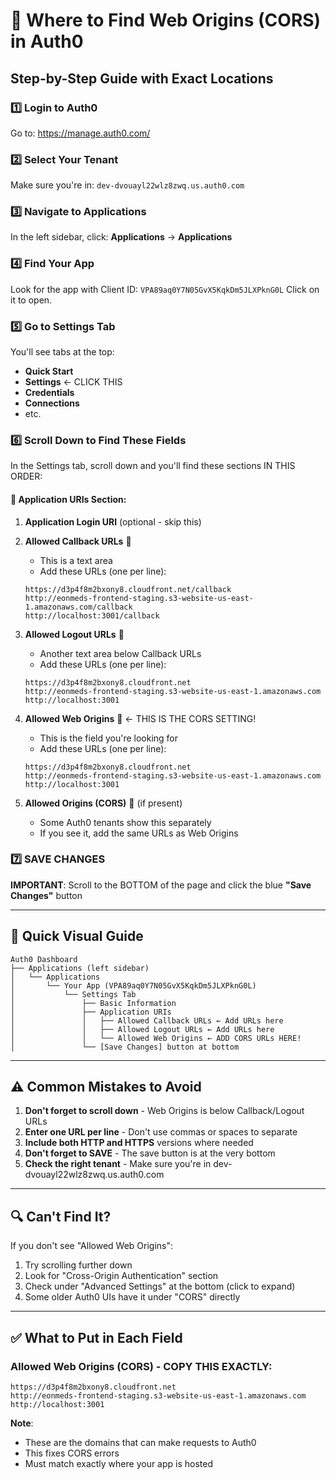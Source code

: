 # 📍 Where to Find Web Origins (CORS) in Auth0

## Step-by-Step Guide with Exact Locations

### 1️⃣ Login to Auth0
Go to: https://manage.auth0.com/

### 2️⃣ Select Your Tenant
Make sure you're in: `dev-dvouayl22wlz8zwq.us.auth0.com`

### 3️⃣ Navigate to Applications
In the left sidebar, click: **Applications** → **Applications**

### 4️⃣ Find Your App
Look for the app with Client ID: `VPA89aq0Y7N05GvX5KqkDm5JLXPknG0L`
Click on it to open.

### 5️⃣ Go to Settings Tab
You'll see tabs at the top:
- **Quick Start**
- **Settings** ← CLICK THIS
- **Credentials**
- **Connections**
- etc.

### 6️⃣ Scroll Down to Find These Fields

In the Settings tab, scroll down and you'll find these sections IN THIS ORDER:

#### 📍 Application URIs Section:

1. **Application Login URI** (optional - skip this)

2. **Allowed Callback URLs** 📍
   - This is a text area
   - Add these URLs (one per line):
   ```
   https://d3p4f8m2bxony8.cloudfront.net/callback
   http://eonmeds-frontend-staging.s3-website-us-east-1.amazonaws.com/callback
   http://localhost:3001/callback
   ```

3. **Allowed Logout URLs** 📍
   - Another text area below Callback URLs
   - Add these URLs (one per line):
   ```
   https://d3p4f8m2bxony8.cloudfront.net
   http://eonmeds-frontend-staging.s3-website-us-east-1.amazonaws.com
   http://localhost:3001
   ```

4. **Allowed Web Origins** 📍 ← THIS IS THE CORS SETTING!
   - This is the field you're looking for
   - Add these URLs (one per line):
   ```
   https://d3p4f8m2bxony8.cloudfront.net
   http://eonmeds-frontend-staging.s3-website-us-east-1.amazonaws.com
   http://localhost:3001
   ```

5. **Allowed Origins (CORS)** 📍 (if present)
   - Some Auth0 tenants show this separately
   - If you see it, add the same URLs as Web Origins

### 7️⃣ SAVE CHANGES
**IMPORTANT**: Scroll to the BOTTOM of the page and click the blue **"Save Changes"** button

---

## 🎯 Quick Visual Guide

```
Auth0 Dashboard
├── Applications (left sidebar)
│   └── Applications
│       └── Your App (VPA89aq0Y7N05GvX5KqkDm5JLXPknG0L)
│           └── Settings Tab
│               ├── Basic Information
│               ├── Application URIs
│               │   ├── Allowed Callback URLs ← Add URLs here
│               │   ├── Allowed Logout URLs ← Add URLs here
│               │   └── Allowed Web Origins ← ADD CORS URLs HERE! 
│               └── [Save Changes] button at bottom
```

---

## ⚠️ Common Mistakes to Avoid

1. **Don't forget to scroll down** - Web Origins is below Callback/Logout URLs
2. **Enter one URL per line** - Don't use commas or spaces to separate
3. **Include both HTTP and HTTPS** versions where needed
4. **Don't forget to SAVE** - The save button is at the very bottom
5. **Check the right tenant** - Make sure you're in dev-dvouayl22wlz8zwq.us.auth0.com

---

## 🔍 Can't Find It?

If you don't see "Allowed Web Origins":
1. Try scrolling further down
2. Look for "Cross-Origin Authentication" section
3. Check under "Advanced Settings" at the bottom (click to expand)
4. Some older Auth0 UIs have it under "CORS" directly

---

## ✅ What to Put in Each Field

### Allowed Web Origins (CORS) - COPY THIS EXACTLY:
```
https://d3p4f8m2bxony8.cloudfront.net
http://eonmeds-frontend-staging.s3-website-us-east-1.amazonaws.com
http://localhost:3001
```

**Note**: 
- These are the domains that can make requests to Auth0
- This fixes CORS errors
- Must match exactly where your app is hosted
